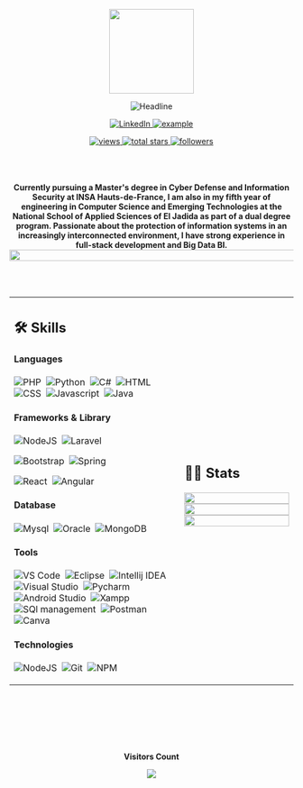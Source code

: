 <div>
    <div align=center>
<p align=center>
            <img src="https://media.giphy.com/media/WUlplcMpOCEmTGBtBW/giphy.gif" width="150">
        </p>
        <img src="https://readme-typing-svg.herokuapp.com?color=%236FDA44&size=30&center=true&vCenter=true&width=672&height=55&lines=Hi+there+I+am+RAKINE+Ayoub;Cybersecurity++|++Software+Engineer;" alt="Headline" />
    </div>
    <div align=center>
        <p align=center>
            <a href="https://linkedin.com/in/ayoubrakine](https://www.linkedin.com/in/ayoub-rakine-112220249">
                <img alt="LinkedIn" title="Ayoub Rakine" src="https://img.shields.io/badge/LinkedIn-0077B5?style=for-the-badge&logo=linkedin&logoColor=white">
            </a>
            <a href="mailto:ayoubrrakine@gmail.com?subject=Github%20Contact&body=Hi%20Ayoub Rakine,">
                <img src="https://img.shields.io/badge/Gmail-D14836?style=for-the-badge&logo=gmail&logoColor=white" alt="example"/>
            </a>
        </p>
        <a href="https://github.com/ayoubrakine?tab=views">
            <img alt="views" title="View of my profile" src="https://komarev.com/ghpvc/?username=ab-talbi&label=Views&color=brightgreen&style=for-the-badge" />
        </a>
        <a href="https://github.com/ayoubrakine?tab=repositories&sort=stargazers">
            <img alt="total stars" title="Total stars on GitHub" src="https://custom-icon-badges.herokuapp.com/badge/dynamic/json?logo=star&color=212F3C&labelColor=566573&label=Stars&style=for-the-badge&query=%24.stars&url=https://api.github-star-counter.workers.dev/user/ab-talbi"/>
        </a>
        <a href="https://github.com/ayoubrakine?tab=followers">
            <img alt="followers" title="Follow me on Github" src="https://custom-icon-badges.herokuapp.com/github/followers/ab-talbi?color=23960c&labelColor=188207&style=for-the-badge&logo=person-add&label=Followers&logoColor=white"/>
        </a>
    </div>
    <br>
    <br>
    <br>
    <div align=center>
        <p>
            <strong>
               Currently pursuing a Master's degree in Cyber Defense and Information Security at INSA Hauts-de-France, I am also in my fifth year of engineering in Computer Science and Emerging Technologies at the National School of Applied Sciences of El Jadida as part of a dual degree program. Passionate about the protection of information systems in an increasingly interconnected environment, I have strong experience in full-stack development and Big Data BI.
                <img src="https://i.imgur.com/dBaSKWF.gif" height="20" width="1000">
            </strong>
        </p>
    </div>
    </br>
    <div align=center>
<!--     <h1>🛠️ My Skills</h1> -->
</br>


<table width="100%" >

 <tr>
    <td width="60%">
     
## 🛠 Skills

#### Languages

![PHP](https://img.shields.io/badge/PHP-777BB4?style=for-the-badge&logo=php&logoColor=white)&nbsp;
![Python](https://img.shields.io/badge/python-3670A0?style=for-the-badge&logo=python&logoColor=ffdd54)&nbsp;
![C#](https://img.shields.io/badge/C%23-239120?style=for-the-badge&logo=c-sharp&logoColor=white)&nbsp;
![HTML](https://img.shields.io/badge/HTML-239120?style=for-the-badge&logo=html5&logoColor=white)&nbsp;
![CSS](https://img.shields.io/badge/CSS-239120?&style=for-the-badge&logo=css3&logoColor=white)&nbsp;
![Javascript](https://img.shields.io/badge/JavaScript-F7DF1E?style=for-the-badge&logo=javascript&logoColor=black)&nbsp;
![Java](https://img.shields.io/badge/Java-ED8B00?style=for-the-badge&logo=java&logoColor=white)&nbsp;

#### Frameworks &  Library
![NodeJS](https://img.shields.io/badge/Node.js-43853D?style=for-the-badge&logo=node.js&logoColor=white)&nbsp;
![Laravel](https://img.shields.io/badge/Laravel-FF2D20?style=for-the-badge&logo=laravel&logoColor=white)&nbsp;
<!-- ![Vuejs](https://img.shields.io/badge/Vue.js-35495E?style=for-the-badge&logo=vue.js&logoColor=4FC08D)&nbsp;&nbsp;  -->
![Bootstrap](https://img.shields.io/badge/Bootstrap-563D7C?style=for-the-badge&logo=bootstrap&logoColor=white)&nbsp;
![Spring](https://img.shields.io/badge/spring-%236DB33F.svg?style=for-the-badge&logo=spring&logoColor=white)&nbsp;
<!-- ![Django](https://img.shields.io/badge/django-%23092E20.svg?style=for-the-badge&logo=django&logoColor=white)&nbsp; -->
![React](https://img.shields.io/badge/react-%2320232a.svg?style=for-the-badge&logo=react&logoColor=%2361DAFB)&nbsp;
![Angular](https://img.shields.io/badge/Angular-DD0031?style=for-the-badge&logo=angular&logoColor=white)&nbsp;
<!-- ![Flutter](https://img.shields.io/badge/Flutter-02569B?style=for-the-badge&logo=flutter&logoColor=white)&nbsp;  -->
<!-- ![Material-UI](https://img.shields.io/badge/Material--UI-0081CB?style=for-the-badge&logo=material-ui&logoColor=white)&nbsp;  -->

#### Database
     
![Mysql](https://img.shields.io/badge/MySQL-00000F?style=for-the-badge&logo=mysql&logoColor=white)&nbsp;
![Oracle](https://img.shields.io/badge/Oracle-F80000?style=for-the-badge&logo=oracle&logoColor=black)&nbsp;
![MongoDB](https://img.shields.io/badge/MongoDB-4EA94B?style=for-the-badge&logo=mongodb&logoColor=white)&nbsp;
     
     
     
#### Tools

![VS Code](https://img.shields.io/badge/Visual_Studio_Code-0078D4?style=for-the-badge&logo=visual%20studio%20code&logoColor=white)&nbsp;
![Eclipse](https://img.shields.io/badge/Eclipse-2C2255?style=for-the-badge&logo=eclipse&logoColor=white)&nbsp;
![Intellij IDEA](https://img.shields.io/badge/IntelliJ_IDEA-000000.svg?style=for-the-badge&logo=intellij-idea&logoColor=white)&nbsp;
![Visual Studio](https://img.shields.io/badge/Visual_Studio-5C2D91?style=for-the-badge&logo=visual%20studio&logoColor=white)&nbsp;
![Pycharm](https://img.shields.io/badge/PyCharm-000000.svg?&style=for-the-badge&logo=PyCharm&logoColor=white)&nbsp;
![Android Studio](https://img.shields.io/badge/Android_Studio-3DDC84?style=for-the-badge&logo=android-studio&logoColor=white)&nbsp;
![Xampp](https://img.shields.io/badge/Apache-D22128?style=for-the-badge&logo=Apache&logoColor=white)&nbsp;
![SQl management](https://img.shields.io/badge/Microsoft_SQL_Server-CC2927?style=for-the-badge&logo=microsoft-sql-server&logoColor=white)&nbsp;
![Postman](https://img.shields.io/badge/Postman-FF6C37?style=for-the-badge&logo=Postman&logoColor=white)&nbsp;
![Canva](https://img.shields.io/badge/Canva-%2300C4CC.svg?&style=for-the-badge&logo=Canva&logoColor=white)&nbsp;





#### Technologies


![NodeJS](https://img.shields.io/badge/node.js-6DA55F?style=for-the-badge&logo=node.js&logoColor=white)&nbsp;
![Git](https://img.shields.io/badge/-Git-05122A?style=flat&logo=git)&nbsp;
![NPM](https://img.shields.io/badge/npm-CB3837?style=flat&logo=npm&logoColor=white)&nbsp;
<!-- ![Jira](https://img.shields.io/badge/Jira-0052CC?style=for-the-badge&logo=Jira&logoColor=white)&nbsp; -->



<!-- ![PyPI](https://img.shields.io/badge/pypi-3775A9?style=flat&logo=pypi&logoColor=white)&nbsp; -->


</td>
    <td>
  
  
## 📄📜 Stats

<p align="center">
  <img width="100%" src="https://github-readme-stats.vercel.app/api?username=ayoubrakine&theme=algolia&show_icons=true&bg_color=transparent&title_color=navy&text_color=black" />
 </br>
  <img width="100%" src="https://github-readme-streak-stats.herokuapp.com/?user=ayoubrakine"/>
 </br>
  <img width="100%" src="https://github-readme-stats.vercel.app/api/top-langs/?username=ayoubrakine&exclude_repo=Portfolio,HomePal&langs_count=7&layout=compact&bg_color=transparent" />
</p>
     
  </td>
 </tr>
</table>

<br />


</br>

<!--
<details>
  <summary> <h3> Post Links </h3> </summary>
  </br>
  <a href = "#" > <img src = "https://img.shields.io/static/v1?message=QnA&logo=StackOverflow&labelColor=F58025&color=white&logoColor=white&label=Stack%20Overflow&style=plastic"/></a> 
 <a href = "#" > <img src = "https://img.shields.io/static/v1?message=Communinty&logo=dev.to&labelColor=0A0A0A&color=white&logoColor=white&label=dev.to&style=plastic"/></a>
 <a href = "#" > <img src = "https://img.shields.io/static/v1?message=Blog%20Post&logo=GeeksforGeeks&labelColor=2F8D46&color=white&logoColor=white&label=gfg&style=plastic"/></a>
 <a href = "#" > <img src = "https://img.shields.io/static/v1?message=Articles&logo=Medium&labelColor=000000&color=white&logoColor=white&label=Medium&style=plastic"/></a>
</details>
-->

<!--

# Featured Repositories 🚀


<img width="32%" src="https://github-readme-stats.vercel.app/api/pin/?username=NejmeddineAbdellah&repo=RealTime-TwitterDataAnalysis&theme=swift"/> &nbsp; <img width="32%" src="https://github-readme-stats.vercel.app/api/pin/?username=abdonajm&repo=News-Accumulator&theme=buefy"/> &nbsp; <img width="32%" src="https://github-readme-stats.vercel.app/api/pin/?username=NejmeddineAbdellah&repo=JS-DOM-Snippets&theme=vue"/>

<img width="30%" src="https://github-readme-stats.vercel.app/api/pin/?username=NejmeddineAbdellah&repo=IPL-Statistical-Analysis&theme=moltack&title_color=000000"/>

<img width="30%" src = "https://github-readme-stats.vercel.app/api/pin/?username=NejmeddineAbdellah&repo=Gamer-Hub"/>

<img width="30%" src="https://github-readme-stats.vercel.app/api/pin/?username=NejmeddineAbdellah&repo=Tech-Vision"/>

<img width="30%" src="https://github-readme-stats.vercel.app/api/pin/?username=NejmeddineAbdellah&repo=HomePal&theme=vue"/>

<img width="30%" src="https://github-readme-stats.vercel.app/api/pin/?username=NejmeddineAbdellah&repo=Directory-Tree-Generator&theme=apprentice"/>
 

-->

</br>
</br>



</br>
 </br>
 



<div align="center">
 <b style = {font-weight: 600}>Visitors Count</b>

<p align="center"><img align="center" src="https://profile-counter.glitch.me/{ayoubrakine}/count.svg" /></p> 
<br>
</div>



</br>
